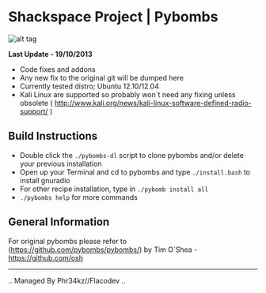 
# Shackspace Project | Pybombs

![alt tag](http://i.imgur.com/blQndbj.jpg)

**Last Update - 19/10/2013**

* Code fixes and addons
* Any new fix to the original git will be dumped here
* Currently tested distro; Ubuntu 12.10/12.04
* Kali Linux are supported so probably won`t need any fixing unless obsolete 
  ( http://www.kali.org/news/kali-linux-software-defined-radio-support/ )


## Build Instructions

* Double click the `./pybombs-dl` script to clone pybombs and/or delete your previous installation
* Open up your Terminal and cd to pybombs and type `./install.bash` to install gnuradio
* For other recipe installation, type in `./pybomb install all`
* `./pybombs help` for more commands


## General Information

For original pybombs please refer to (https://github.com/pybombs/pybombs/) by Tim O`Shea - https://github.com/osh


---

.. Managed By Phr34kz//Flacodev ..